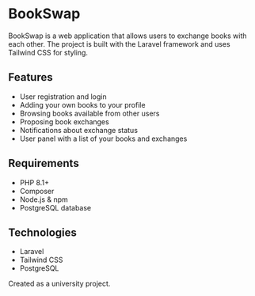 # BookSwap

BookSwap is a web application that allows users to exchange books with each other. The project is built with the Laravel framework and uses Tailwind CSS for styling.

## Features

- User registration and login
- Adding your own books to your profile
- Browsing books available from other users
- Proposing book exchanges
- Notifications about exchange status
- User panel with a list of your books and exchanges

## Requirements

- PHP 8.1+
- Composer
- Node.js & npm
- PostgreSQL database

## Technologies

- Laravel
- Tailwind CSS
- PostgreSQL

Created as a university project.